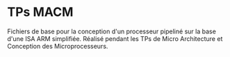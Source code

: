 # TPs MACM

Fichiers de base pour la conception d'un processeur pipeliné sur la base d'une ISA ARM simplifiée. Réalisé pendant les TPs de Micro Architecture et Conception des Microprocesseurs.

